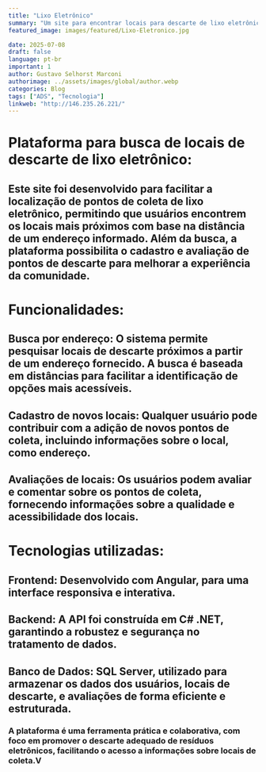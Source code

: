 ```yaml
---
title: "Lixo Eletrônico"
summary: "Um site para encontrar locais para descarte de lixo eletrônico"
featured_image: images/featured/Lixo-Eletronico.jpg

date: 2025-07-08
draft: false
language: pt-br
important: 1
author: Gustavo Selhorst Marconi
authorimage: ../assets/images/global/author.webp
categories: Blog
tags: ["ADS", "Tecnologia"]
linkweb: "http://146.235.26.221/"
---
```

# Plataforma para busca de locais de descarte de lixo eletrônico:

## Este site foi desenvolvido para facilitar a localização de pontos de coleta de lixo eletrônico, permitindo que usuários encontrem os locais mais próximos com base na distância de um endereço informado. Além da busca, a plataforma possibilita o cadastro e avaliação de pontos de descarte para melhorar a experiência da comunidade.

# Funcionalidades:

## Busca por endereço: O sistema permite pesquisar locais de descarte próximos a partir de um endereço fornecido. A busca é baseada em distâncias para facilitar a identificação de opções mais acessíveis.

## Cadastro de novos locais: Qualquer usuário pode contribuir com a adição de novos pontos de coleta, incluindo informações sobre o local, como endereço.

## Avaliações de locais: Os usuários podem avaliar e comentar sobre os pontos de coleta, fornecendo informações sobre a qualidade e acessibilidade dos locais.

# Tecnologias utilizadas:

## Frontend: Desenvolvido com Angular, para uma interface responsiva e interativa.

## Backend: A API foi construída em C# .NET, garantindo a robustez e segurança no tratamento de dados.

## Banco de Dados: SQL Server, utilizado para armazenar os dados dos usuários, locais de descarte, e avaliações de forma eficiente e estruturada.

### A plataforma é uma ferramenta prática e colaborativa, com foco em promover o descarte adequado de resíduos eletrônicos, facilitando o acesso a informações sobre locais de coleta.V
